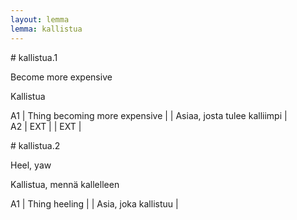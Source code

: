 ```yaml
---
layout: lemma
lemma: kallistua
---
```


<div class="sense">
# <span class="sensename">kallistua.1</span>

<span class="description">Become more expensive</span>

<span class="description">Kallistua</span>

A1 | Thing becoming more expensive |   | Asiaa, josta tulee kalliimpi |  
A2 | EXT |   | EXT |  

</div>

<div class="sense">
# <span class="sensename">kallistua.2</span>

<span class="description">Heel, yaw</span>

<span class="description">Kallistua, mennä kallelleen</span>

A1 | Thing heeling |   | Asia, joka kallistuu |  

</div>

